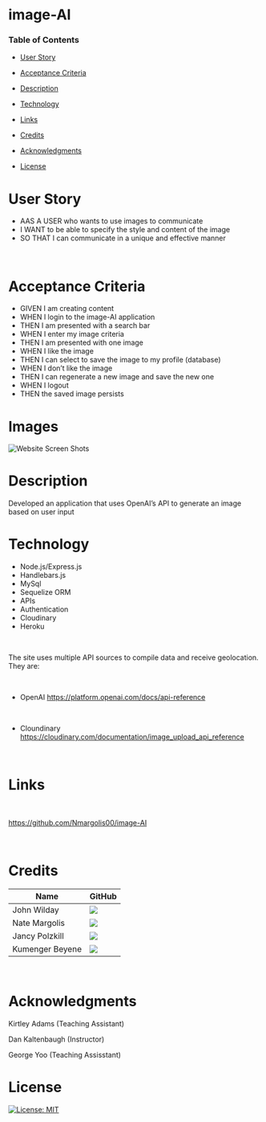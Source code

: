 # image-AI

### Table of Contents

- [User Story](#user-story)

- [Acceptance Criteria](#acceptance-criteria)

- [Description](#description)

- [Technology](#technology)

- [Links](#links)

- [Credits](#credits)

- [Acknowledgments](#acknowledgments)

- [License](#license)

# User Story

- AAS A USER who wants to use images to communicate
- I WANT to be able to specify the style and content of the image
- SO THAT I can communicate in a unique and effective manner

<p>&nbsp;</p>

# Acceptance Criteria

- GIVEN I am creating content 
- WHEN I login to the image-AI application
- THEN I am presented with a search bar 
- WHEN I enter my image criteria
- THEN I am presented with one image
- WHEN I like the image
- THEN I can select to save the image to my profile (database)
- WHEN I don’t like the image
- THEN I can regenerate a new image and save the new one
- WHEN I logout
- THEN the saved image persists


# Images

![Website Screen Shots](./assets/images/Webpage.png)

# Description

Developed an application that uses OpenAI’s API to generate an image based on user input

# Technology

- Node.js/Express.js 
- Handlebars.js
- MySql
- Sequelize ORM
- APIs
- Authentication
- Cloudinary
- Heroku


<p>&nbsp;</p>

The site uses multiple API sources to compile data and receive geolocation. They are:

<br>

- OpenAI
https://platform.openai.com/docs/api-reference

<br>

- Cloundinary
https://cloudinary.com/documentation/image_upload_api_reference


<p>&nbsp;</p>

# Links

<p>&nbsp;</p>

https://github.com/Nmargolis00/image-AI

<p>&nbsp;</p>

# Credits
| Name | GitHub |
|------|--------|
| John Wilday | [<img src="https://img.shields.io/badge/GitHub-100000?style=for-the-badge&logo=github&logoColor=white">](https://github.com/999888Z)
| Nate Margolis | [<img src="https://img.shields.io/badge/GitHub-100000?style=for-the-badge&logo=github&logoColor=white">](https://github.com/Nmargolis00)
| Jancy Polzkill | [<img src="https://img.shields.io/badge/GitHub-100000?style=for-the-badge&logo=github&logoColor=white">](https://github.com/jancypp)
| Kumenger Beyene | [<img src="https://img.shields.io/badge/GitHub-100000?style=for-the-badge&logo=github&logoColor=white">](https://github.com/kumenger)

<p>&nbsp;</p>

# Acknowledgments

Kirtley Adams (Teaching Assistant) <br>

Dan Kaltenbaugh (Instructor)<br>

George Yoo (Teaching Assisstant)

# License

[![License: MIT](https://img.shields.io/badge/License-MIT-yellow.svg)](https://opensource.org/licenses/MIT)